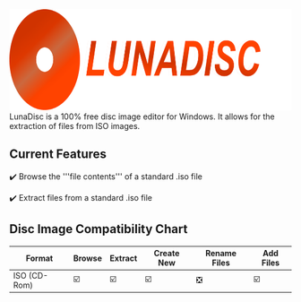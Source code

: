 <img src="https://raw.githubusercontent.com/ravenPenfold/LunaDisc/refs/heads/master/LunaDisc.Graphics/LogoLong.png" alt="LunaDisc Logo" height="180pt"/>
LunaDisc is a 100% free disc image editor for Windows. It allows for the extraction of files from ISO images.

## Current Features
✔️ Browse the '''file contents''' of a standard .iso file

✔️ Extract files from a standard .iso file

## Disc Image Compatibility Chart
| Format | Browse | Extract | Create New | Rename Files | Add Files |
|--------|--------|---------|------------|--------------|-----------|
| ISO (CD-Rom) | ☑️ | ☑️ | ☑️ | ❎ | ☑️ |
